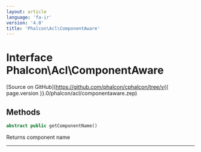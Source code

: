 ```yaml
---
layout: article
language: 'fa-ir'
version: '4.0'
title: 'Phalcon\Acl\ComponentAware'
---
```

# Interface **Phalcon\Acl\ComponentAware**

[Source on GitHub](https://github.com/phalcon/cphalcon/tree/v{{ page.version }}.0/phalcon/acl/componentaware.zep)

## Methods

```php
abstract public getComponentName()
```

Returns component name

* * *